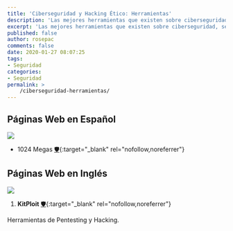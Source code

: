 ```yaml
---
title: 'Ciberseguridad y Hacking Ético: Herramientas'
description: 'Las mejores herramientas que existen sobre ciberseguridad, seguridad digital, hacking ético y técnicas y metodologias hackers.'
excerpt: 'Las mejores herramientas que existen sobre ciberseguridad, seguridad digital, hacking ético y técnicas y metodologias hackers.'
published: false
author: rosepac
comments: false
date: 2020-01-27 08:07:25
tags:
- Seguridad
categories:
- Seguridad
permalink: >
    /ciberseguridad-herramientas/
---
```

## Páginas Web en Español

![](https://i.ibb.co/HYmqfNr/image.png)

* 1024 Megas [🛡](https://www.1024megas.com/){:target="_blank" rel="nofollow,noreferrer"}

## Páginas Web en Inglés

![](https://i.ibb.co/YcJHFT8/image.png)

1. **KitPloit** [🛡](https://www.kitploit.com/){:target="_blank" rel="nofollow,noreferrer"}
   
Herramientas de Pentesting y Hacking.
